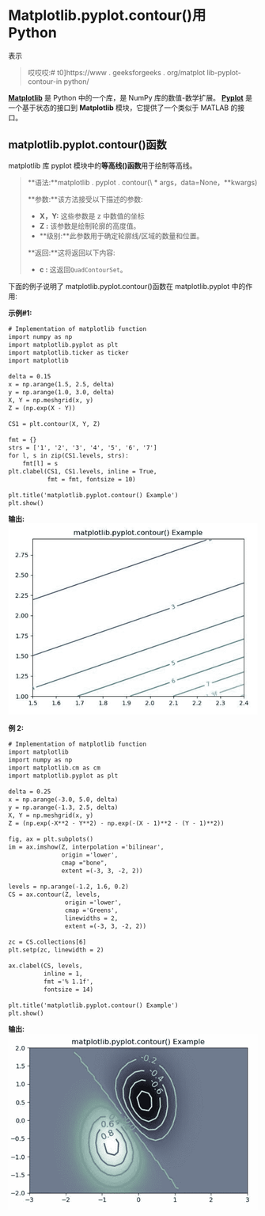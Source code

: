# Matplotlib.pyplot.contour()用 Python

表示

> 哎哎哎:# t0]https://www . geeksforgeeks . org/matplot lib-pyplot-contour-in python/

**[Matplotlib](https://www.geeksforgeeks.org/python-introduction-matplotlib/)** 是 Python 中的一个库，是 NumPy 库的数值-数学扩展。 **[Pyplot](https://www.geeksforgeeks.org/pyplot-in-matplotlib/)** 是一个基于状态的接口到 **Matplotlib** 模块，它提供了一个类似于 MATLAB 的接口。

## matplotlib.pyplot.contour()函数

matplotlib 库 pyplot 模块中的**等高线()函数**用于绘制等高线。

> **语法:**matplotlib . pyplot . contour(\ * args，data=None，\*\*kwargs)
> 
> **参数:**该方法接受以下描述的参数:
> 
> *   **X，Y:** 这些参数是 z 中数值的坐标
> *   **Z :** 该参数是绘制轮廓的高度值。
> *   **级别:**此参数用于确定轮廓线/区域的数量和位置。
> 
> **返回:**这将返回以下内容:
> 
> *   **c :** 这返回`QuadContourSet`。

下面的例子说明了 matplotlib.pyplot.contour()函数在 matplotlib.pyplot 中的作用:

**示例#1:**

```
# Implementation of matplotlib function
import numpy as np
import matplotlib.pyplot as plt
import matplotlib.ticker as ticker
import matplotlib

delta = 0.15
x = np.arange(1.5, 2.5, delta)
y = np.arange(1.0, 3.0, delta)
X, Y = np.meshgrid(x, y)
Z = (np.exp(X - Y))

CS1 = plt.contour(X, Y, Z)

fmt = {}
strs = ['1', '2', '3', '4', '5', '6', '7']
for l, s in zip(CS1.levels, strs):
    fmt[l] = s
plt.clabel(CS1, CS1.levels, inline = True,
           fmt = fmt, fontsize = 10)

plt.title('matplotlib.pyplot.contour() Example')
plt.show()
```

**输出:**
![](img/6686272cab8609ed133bfe953f083aab.png)

**例 2:**

```
# Implementation of matplotlib function
import matplotlib
import numpy as np
import matplotlib.cm as cm
import matplotlib.pyplot as plt

delta = 0.25
x = np.arange(-3.0, 5.0, delta)
y = np.arange(-1.3, 2.5, delta)
X, Y = np.meshgrid(x, y)
Z = (np.exp(-X**2 - Y**2) - np.exp(-(X - 1)**2 - (Y - 1)**2))

fig, ax = plt.subplots()
im = ax.imshow(Z, interpolation ='bilinear',
               origin ='lower',
               cmap ="bone", 
               extent =(-3, 3, -2, 2))

levels = np.arange(-1.2, 1.6, 0.2)
CS = ax.contour(Z, levels, 
                origin ='lower',
                cmap ='Greens',
                linewidths = 2,
                extent =(-3, 3, -2, 2))

zc = CS.collections[6]
plt.setp(zc, linewidth = 2)

ax.clabel(CS, levels,
          inline = 1, 
          fmt ='% 1.1f',
          fontsize = 14)

plt.title('matplotlib.pyplot.contour() Example')
plt.show()
```

**输出:**
![](img/194764152e7cddb4eabe01eb9d1e66a6.png)